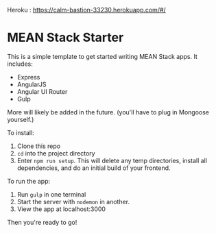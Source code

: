 Heroku : https://calm-bastion-33230.herokuapp.com/#/


# MEAN Stack Starter

This is a simple template to get started writing MEAN Stack apps.  It includes:

- Express
- AngularJS
- Angular UI Router
- Gulp

More will likely be added in the future.  (you'll have to plug in Mongoose yourself.)

To install:

1. Clone this repo
2. `cd` into the project directory
3. Enter `npm run setup`.  This will delete any temp directories, install all dependencies, and do an initial build of your frontend.

To run the app:

1. Run `gulp` in one terminal
2. Start the server with `nodemon` in another.
3. View the app at localhost:3000

Then you're ready to go!
